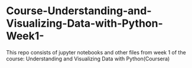 # Course-Understanding-and-Visualizing-Data-with-Python-Week1-

This repo consists of jupyter notebooks and other files from week 1 of the course: Understanding and Visualizing Data with Python(Coursera)
